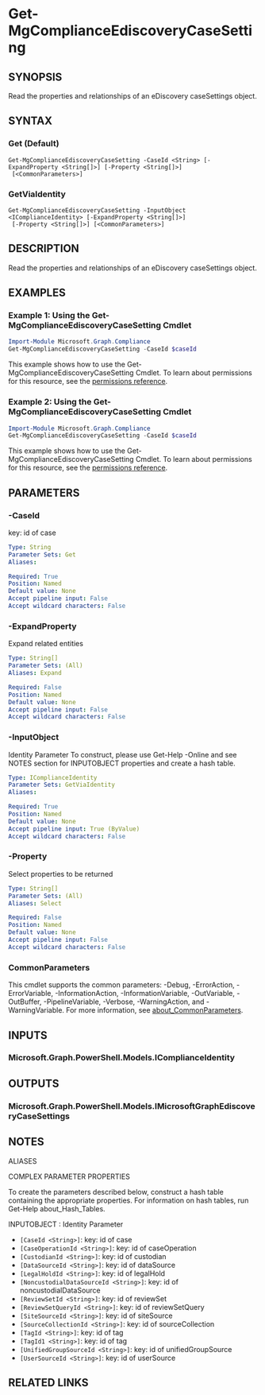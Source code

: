 ﻿---
external help file: Microsoft.Graph.Compliance-help.xml
Module Name: Microsoft.Graph.Compliance
online version: https://docs.microsoft.com/en-us/powershell/module/microsoft.graph.compliance/get-mgcomplianceediscoverycasesetting
schema: 2.0.0
---

# Get-MgComplianceEdiscoveryCaseSetting

## SYNOPSIS
Read the properties and relationships of an eDiscovery caseSettings object.

## SYNTAX

### Get (Default)
```
Get-MgComplianceEdiscoveryCaseSetting -CaseId <String> [-ExpandProperty <String[]>] [-Property <String[]>]
 [<CommonParameters>]
```

### GetViaIdentity
```
Get-MgComplianceEdiscoveryCaseSetting -InputObject <IComplianceIdentity> [-ExpandProperty <String[]>]
 [-Property <String[]>] [<CommonParameters>]
```

## DESCRIPTION
Read the properties and relationships of an eDiscovery caseSettings object.

## EXAMPLES

### Example 1: Using the Get-MgComplianceEdiscoveryCaseSetting Cmdlet
```powershell
Import-Module Microsoft.Graph.Compliance
Get-MgComplianceEdiscoveryCaseSetting -CaseId $caseId
```

This example shows how to use the Get-MgComplianceEdiscoveryCaseSetting Cmdlet.
To learn about permissions for this resource, see the [permissions reference](/graph/permissions-reference).

### Example 2: Using the Get-MgComplianceEdiscoveryCaseSetting Cmdlet
```powershell
Import-Module Microsoft.Graph.Compliance
Get-MgComplianceEdiscoveryCaseSetting -CaseId $caseId
```

This example shows how to use the Get-MgComplianceEdiscoveryCaseSetting Cmdlet.
To learn about permissions for this resource, see the [permissions reference](/graph/permissions-reference).

## PARAMETERS

### -CaseId
key: id of case

```yaml
Type: String
Parameter Sets: Get
Aliases:

Required: True
Position: Named
Default value: None
Accept pipeline input: False
Accept wildcard characters: False
```

### -ExpandProperty
Expand related entities

```yaml
Type: String[]
Parameter Sets: (All)
Aliases: Expand

Required: False
Position: Named
Default value: None
Accept pipeline input: False
Accept wildcard characters: False
```

### -InputObject
Identity Parameter
To construct, please use Get-Help -Online and see NOTES section for INPUTOBJECT properties and create a hash table.

```yaml
Type: IComplianceIdentity
Parameter Sets: GetViaIdentity
Aliases:

Required: True
Position: Named
Default value: None
Accept pipeline input: True (ByValue)
Accept wildcard characters: False
```

### -Property
Select properties to be returned

```yaml
Type: String[]
Parameter Sets: (All)
Aliases: Select

Required: False
Position: Named
Default value: None
Accept pipeline input: False
Accept wildcard characters: False
```

### CommonParameters
This cmdlet supports the common parameters: -Debug, -ErrorAction, -ErrorVariable, -InformationAction, -InformationVariable, -OutVariable, -OutBuffer, -PipelineVariable, -Verbose, -WarningAction, and -WarningVariable. For more information, see [about_CommonParameters](http://go.microsoft.com/fwlink/?LinkID=113216).

## INPUTS

### Microsoft.Graph.PowerShell.Models.IComplianceIdentity
## OUTPUTS

### Microsoft.Graph.PowerShell.Models.IMicrosoftGraphEdiscoveryCaseSettings
## NOTES

ALIASES

COMPLEX PARAMETER PROPERTIES

To create the parameters described below, construct a hash table containing the appropriate properties. For information on hash tables, run Get-Help about_Hash_Tables.


INPUTOBJECT <IComplianceIdentity>: Identity Parameter
  - `[CaseId <String>]`: key: id of case
  - `[CaseOperationId <String>]`: key: id of caseOperation
  - `[CustodianId <String>]`: key: id of custodian
  - `[DataSourceId <String>]`: key: id of dataSource
  - `[LegalHoldId <String>]`: key: id of legalHold
  - `[NoncustodialDataSourceId <String>]`: key: id of noncustodialDataSource
  - `[ReviewSetId <String>]`: key: id of reviewSet
  - `[ReviewSetQueryId <String>]`: key: id of reviewSetQuery
  - `[SiteSourceId <String>]`: key: id of siteSource
  - `[SourceCollectionId <String>]`: key: id of sourceCollection
  - `[TagId <String>]`: key: id of tag
  - `[TagId1 <String>]`: key: id of tag
  - `[UnifiedGroupSourceId <String>]`: key: id of unifiedGroupSource
  - `[UserSourceId <String>]`: key: id of userSource

## RELATED LINKS
